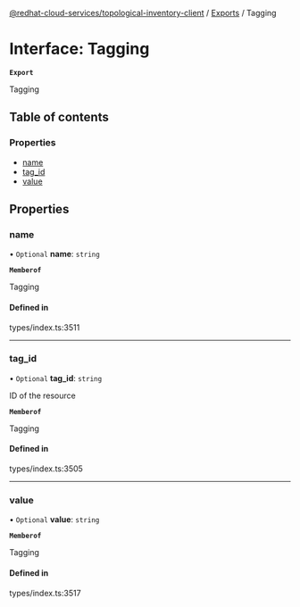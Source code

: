 [@redhat-cloud-services/topological-inventory-client](../README.md) / [Exports](../modules.md) / Tagging

# Interface: Tagging

**`Export`**

Tagging

## Table of contents

### Properties

- [name](Tagging.md#name)
- [tag\_id](Tagging.md#tag_id)
- [value](Tagging.md#value)

## Properties

### name

• `Optional` **name**: `string`

**`Memberof`**

Tagging

#### Defined in

types/index.ts:3511

___

### tag\_id

• `Optional` **tag\_id**: `string`

ID of the resource

**`Memberof`**

Tagging

#### Defined in

types/index.ts:3505

___

### value

• `Optional` **value**: `string`

**`Memberof`**

Tagging

#### Defined in

types/index.ts:3517
